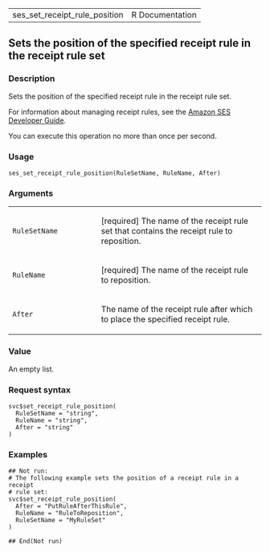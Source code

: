 <table style="width: 100%;">
<tbody>
<tr class="odd">
<td>ses_set_receipt_rule_position</td>
<td style="text-align: right;">R Documentation</td>
</tr>
</tbody>
</table>

## Sets the position of the specified receipt rule in the receipt rule set

### Description

Sets the position of the specified receipt rule in the receipt rule set.

For information about managing receipt rules, see the [Amazon SES
Developer
Guide](https://docs.aws.amazon.com/ses/latest/dg/receiving-email-concepts.html#receiving-email-concepts-rules).

You can execute this operation no more than once per second.

### Usage

    ses_set_receipt_rule_position(RuleSetName, RuleName, After)

### Arguments

<table>
<colgroup>
<col style="width: 35%" />
<col style="width: 65%" />
</colgroup>
<tbody>
<tr class="odd">
<td><code
id="ses_set_receipt_rule_position_:_RuleSetName">RuleSetName</code></td>
<td><p>[required] The name of the receipt rule set that contains the
receipt rule to reposition.</p></td>
</tr>
<tr class="even">
<td><code
id="ses_set_receipt_rule_position_:_RuleName">RuleName</code></td>
<td><p>[required] The name of the receipt rule to reposition.</p></td>
</tr>
<tr class="odd">
<td><code id="ses_set_receipt_rule_position_:_After">After</code></td>
<td><p>The name of the receipt rule after which to place the specified
receipt rule.</p></td>
</tr>
</tbody>
</table>

### Value

An empty list.

### Request syntax

    svc$set_receipt_rule_position(
      RuleSetName = "string",
      RuleName = "string",
      After = "string"
    )

### Examples

    ## Not run: 
    # The following example sets the position of a receipt rule in a receipt
    # rule set:
    svc$set_receipt_rule_position(
      After = "PutRuleAfterThisRule",
      RuleName = "RuleToReposition",
      RuleSetName = "MyRuleSet"
    )

    ## End(Not run)
